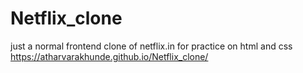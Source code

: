# Netflix_clone
just a normal frontend clone of netflix.in for practice on html and css
https://atharvarakhunde.github.io/Netflix_clone/
